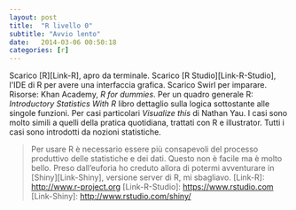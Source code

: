```yaml
---
layout: post
title:  "R livello 0"
subtitle: "Avvio lento"
date:   2014-03-06 00:50:18
categories: [r]
---
```


Scarico [R][Link-R], apro da terminale. Scarico [R Studio][Link-R-Studio], l'IDE di R per avere una interfaccia grafica. Scarico Swirl per imparare. Risorse: Khan Academy, _R for dummies_. Per un quadro generale R: _Introductory Statistics With R_ libro dettaglio sulla logica sottostante alle singole funzioni. Per casi particolari _Visualize this_ di Nathan Yau. I casi sono molto simili a quelli della pratica quotidiana, trattati con R e illustrator. Tutti i casi sono introdotti da nozioni statistiche.
> Per usare R è necessario essere più consapevoli del processo produttivo delle statistiche e dei dati. Questo non è facile ma è molto bello. Preso dall’euforia ho creduto allora di potermi avventurare in [Shiny][Link-Shiny], versione server di R, mi sbagliavo.
[Link-R]: http://www.r-project.org
[Link-R-Studio]: https://www.rstudio.com
[Link-Shiny]: http://www.rstudio.com/shiny/